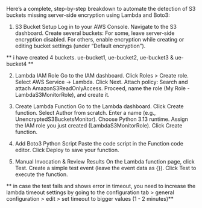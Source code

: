 Here’s a complete, step-by-step breakdown to automate the detection of S3 buckets missing server-side encryption using Lambda and Boto3:

1. S3 Bucket Setup
  Log in to your AWS Console.
  Navigate to the S3 dashboard.
  Create several buckets:
  For some, leave server-side encryption disabled.
  For others, enable encryption while creating or editing bucket settings (under “Default encryption”).

** i have created 4 buckets. ue-bucket1, ue-bucket2, ue-bucket3 & ue-bucket4 **

2. Lambda IAM Role
  Go to the IAM dashboard.
  Click Roles > Create role.
  Select AWS Service → Lambda.
  Click Next.
  Attach policy: Search and attach AmazonS3ReadOnlyAccess.
  Proceed, name the role (My Role - LambdaS3MonitorRole), and create it.

3. Create Lambda Function
  Go to the Lambda dashboard.
  Click Create function.
  Select Author from scratch.
  Enter a name (e.g., UnencryptedS3BucketsMonitor).
  Choose Python 3.13 runtime.
  Assign the IAM role you just created (LambdaS3MonitorRole).
  Click Create function.

4. Add Boto3 Python Script
  Paste the code script in the Function code editor.
  Click Deploy to save your function.

5. Manual Invocation & Review Results
  On the Lambda function page, click Test.
  Create a simple test event (leave the event data as {}).
  Click Test to execute the function.

** in case the test fails and shows error in timeout, you need to increase the lambda timeout settings 
   by going to the configuration tab > general configuration > edit > set timeout to bigger values (1 - 2 minutes)**

